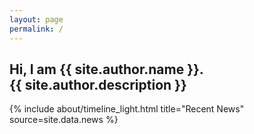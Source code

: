 ```yaml
---
layout: page
permalink: /
---
```


<section class="section site-header text-center">
  <!-- {% include landing.html %} -->
  <div class="section-content">
    <h1 class="site-header-text"> 
      Hi, I am {{ site.author.name }}.
      <br>
      {{ site.author.description }} 
    </h1>
  </div>
</section>

<section class="section section-news">
  <div class="section-content">
    {% include about/timeline_light.html title="Recent News" source=site.data.news %}
  </div>
</section>

